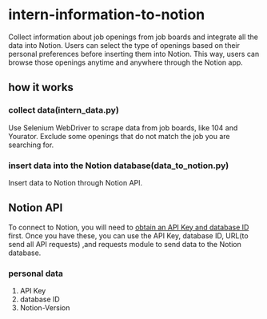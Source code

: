 # intern-information-to-notion
Collect information about job openings from job boards and integrate all the data into Notion. Users can select the type of openings based on their personal preferences before inserting them into Notion. This way, users can browse those openings anytime and anywhere through the Notion app.

## how it works
### collect data(intern_data.py)  
Use Selenium WebDriver to scrape data from job boards, like 104 and Yourator. Exclude some openings that do not match the job you are searching for.
### insert data into the Notion database(data_to_notion.py)  
Insert data to Notion through Notion API. 

## Notion API
To connect to Notion, you will need to [obtain an API Key and database ID](https://developers.notion.com/docs/create-a-notion-integration) first.
Once you have these, you can use the API Key, database ID, URL(to send all API requests) ,and requests module to send data to the Notion database.
### personal data
1. API Key  
2. database ID  
3. Notion-Version  
